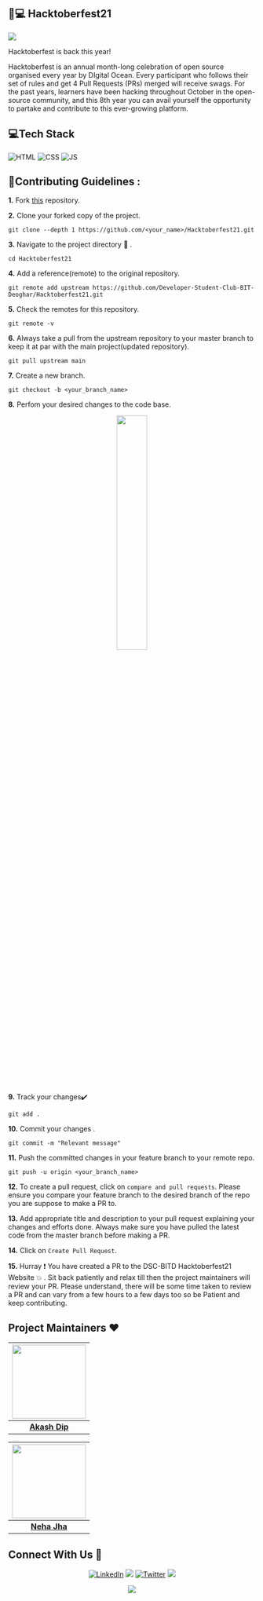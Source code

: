 ## 🏅💻 Hacktoberfest21
![](https://hacktoberfest.digitalocean.com/_nuxt/img/logo-hacktoberfest-full.f42e3b1.svg)

Hacktoberfest is back this year! 

Hacktoberfest is an annual month-long celebration of open source organised every year by DIgital Ocean. Every participant who follows their set of rules and get 4 Pull Requests (PRs) merged will receive swags. For the past years, learners have been hacking throughout October in the open-source community, and this 8th year you can avail yourself the opportunity to partake and contribute to this ever-growing platform.


## 💻Tech Stack
 
 
  
![HTML](https://img.shields.io/badge/html5%20-%23E34F26.svg?&style=for-the-badge&logo=html5&logoColor=white)
![CSS](https://img.shields.io/badge/css3%20-%231572B6.svg?&style=for-the-badge&logo=css3&logoColor=white)
![JS](https://img.shields.io/badge/javascript%20-%23323330.svg?&style=for-the-badge&logo=javascript&logoColor=%23F7DF1E)
  


## 📌Contributing Guidelines :
**1.**  Fork [this](https://github.com/Developer-Student-Club-BIT-Deoghar/Hacktoberfest21.git) repository.

**2.**  Clone your forked copy of the project.
```
git clone --depth 1 https://github.com/<your_name>/Hacktoberfest21.git
```
**3.** Navigate to the project directory :file_folder: .
```
cd Hacktoberfest21
```
**4.** Add a reference(remote) to the original repository.
```
git remote add upstream https://github.com/Developer-Student-Club-BIT-Deoghar/Hacktoberfest21.git
```
**5.** Check the remotes for this repository.
```
git remote -v
```
**6.** Always take a pull from the upstream repository to your master branch to keep it at par with the main project(updated repository).
```
git pull upstream main
```
**7.** Create a new branch.
```
git checkout -b <your_branch_name>
```
**8.** Perfom your desired changes to the code base.
<p align="center"><img width=35% src="https://media2.giphy.com/media/L1R1tvI9svkIWwpVYr/giphy.gif?cid=ecf05e47pzi2rpig0vc8pjusra8hiai1b91zgiywvbubu9vu&rid=giphy.gif"></p>

**9.** Track your changes:heavy_check_mark: 
```
git add . 
```
**10.** Commit your changes .
```
git commit -m "Relevant message"
```
**11.** Push the committed changes in your feature branch to your remote repo.
```
git push -u origin <your_branch_name>
```
**12.** To create a pull request, click on `compare and pull requests`. Please ensure you compare your feature branch to the desired branch of the repo you are suppose to make a PR to.

**13.** Add appropriate title and description to your pull request explaining your changes and efforts done. Always make sure you have pulled the latest code from the master branch before making a PR.

**14.** Click on `Create Pull Request`.

**15.** Hurray ❗ You have created a PR to the DSC-BITD Hacktoberfest21 Website 💥 . Sit back patiently and relax till then the project maintainers will review your PR. Please understand, there will be some time taken to review a PR and can vary from a few hours to a few days too so be Patient and keep contributing.

## Project Maintainers  ❤️ 


|                                     <a href="https://github.com/kod-it"><img src="https://avatars.githubusercontent.com/kod-it" width=150px height=150px /></a>                                      |
| :-----------------------------------------------------------------------------------------------------------------------------------------------------------------------------------------------------------------------------------------------------------------: |
|                                                                                      **[Akash Dip](https://www.linkedin.com/in/akashdip/)** 



|                                     <a href="https://github.com/neha030"><img src="https://avatars.githubusercontent.com/neha030" width=150px height=150px /></a>                                      |
| :-----------------------------------------------------------------------------------------------------------------------------------------------------------------------------------------------------------------------------------------------------------------: |
|                                                                                      **[Neha Jha](https://www.linkedin.com/in/neha-jha-102062206)** 


## Connect With Us 🤝

<div align="center">

<a  href="https://www.linkedin.com/in/dsc-bitd" target="_blank"><img alt="LinkedIn" src="https://img.shields.io/badge/linkedin%20-%230077B5.svg?&style=for-the-badge&logo=linkedin&logoColor=white" /></a>
[<img src = "https://img.shields.io/badge/instagram-%23E4405F.svg?&style=for-the-badge&logo=instagram&logoColor=white">](https://instagram.com/dscbitdeoghar?utm_medium=copy_link)
 <a  href="https://twitter.com/club_bitd?s=08" target="_blank"><img alt="Twitter" src="https://img.shields.io/badge/twitter%20-%230077B5.svg?&style=for-the-badge&logo=twitter&logoColor=white" /></a>
[<img src = "https://img.shields.io/badge/discord-%23E4405F.svg?&style=for-the-badge&logo=discord&logoColor=white">](https://bit.ly/Discord-DSC)

</div>


<p align="center">
    <a href="https://gdsc.community.dev/birla-institute-of-technology-mesra-deoghar/"><img src="https://github.com/Developer-Student-Club-BIT-Deoghar/Hacktoberfest21/blob/main/Images/DSCLogo.png" /></a>
</p>

